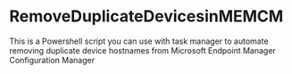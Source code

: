 # RemoveDuplicateDevicesinMEMCM
This is a Powershell script you can use with task manager to automate removing duplicate device hostnames from Microsoft Endpoint Manager Configuration Manager

